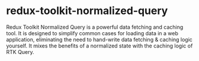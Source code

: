 # redux-toolkit-normalized-query
Redux Toolkit Normalized Query is a powerful data fetching and caching tool. It is designed to simplify common cases for loading data in a web application, eliminating the need to hand-write data fetching &amp; caching logic yourself. It mixes the benefits of a normalized state with the caching logic of RTK Query.
